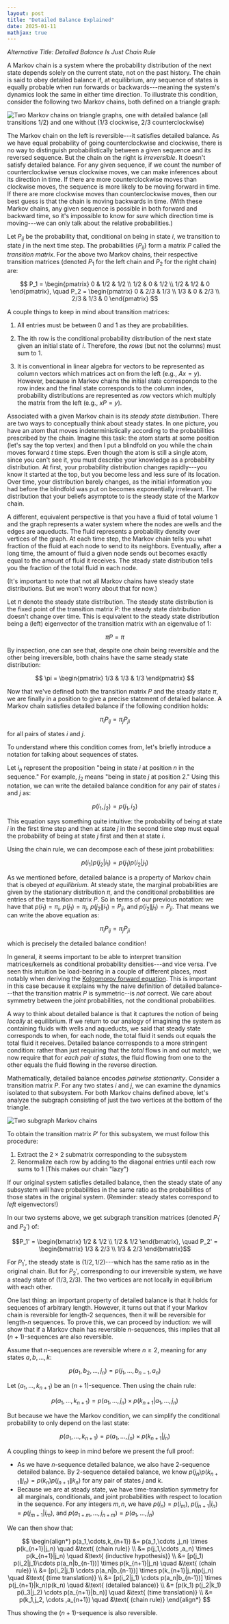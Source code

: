 ```yaml
---
layout: post
title: "Detailed Balance Explained"
date: 2025-01-11
mathjax: true
---
```

*Alternative Title: Detailed Balance Is Just Chain Rule*

A Markov chain is a system where the probability distribution of the next state depends solely on the current state,
not on the past history. The chain is said to obey detailed balance if, at equilibrium, 
any sequence of states is equally probable when run forwards or backwards---meaning the system's 
dynamics look the same in either time direction. To illustrate this condition, 
consider the following two Markov chains, both defined on a triangle graph:

![Two Markov chains on triangle graphs, one with detailed balance (all transitions 1/2) and one without (1/3 clockwise, 2/3 counterclockwise)](/assets/detailed-balance-chain-rule/two-markov-chains.png)

The Markov chain on the left is reversible---it satisfies detailed balance. As we have equal probability of going counterclockwise and clockwise, there is no way to distinguish probabilistically between a given sequence and its reversed sequence. But the chain on the right is *irreversible*. It doesn't satisfy detailed balance. For any given sequence, if we count the number of counterclockwise versus clockwise moves, we can make inferences about its direction in time. If there are more counterclockwise moves than clockwise moves, the sequence is more likely to be moving forward in time. If there are more clockwise moves than counterclockwise moves, then our best guess is that the chain is moving backwards in time. (With these Markov chains, any given sequence is possible in both forward and backward time, so it's impossible to know for *sure* which direction time is moving---we can only talk about the relative probabilities.)

Let $P_{ij}$ be the probability that, conditional on being in state $i$, we transition to state $j$ in the next time step. The probabilities $\{P_{ij}\}$ form a matrix $P$ called the *transition matrix*. For the above two Markov chains, their respective transition matrices (denoted $P_1$ for the left chain and $P_2$ for the right chain) are:

$$ P_1 = \begin{pmatrix} 
0 & 1/2 & 1/2 \\
1/2 & 0 & 1/2 \\
1/2 & 1/2 & 0
\end{pmatrix}, \quad
P_2 = \begin{pmatrix}
0 & 2/3 & 1/3 \\
1/3 & 0 & 2/3 \\
2/3 & 1/3 & 0
\end{pmatrix} $$

A couple things to keep in mind about transition matrices:

1. All entries must be between 0 and 1 as they are probabilities.

2. The ith row is the conditional probability distribution of the next state given an initial state of $i$. Therefore, the *rows* (but not the columns) must sum to 1.

3. It is conventional in linear algebra for vectors to be represented as column vectors which matrices act on from the left (e.g., $Ax = y$). However, because in Markov chains the initial state corresponds to the row index and the final state corresponds to the column index, probability distributions are represented as *row* vectors which multiply the matrix from the left (e.g., $xP = y$).

 Associated with a given Markov chain is its *steady state distribution*. There are two ways to conceptually think about steady states. In one picture, you have an atom that moves indeterministically according to the probabilities prescribed by the chain. Imagine this task: the atom starts at some position (let's say the top vertex) and then I put a blindfold on you while the chain moves forward $t$ time steps. Even though the atom is still a single atom, since you can't see it, you must describe your knowledge as a probability distribution. At first, your probability distribution changes rapidly---you know it started at the top, but you become less and less sure of its location. Over time, your distribution barely changes, as the initial information you had before the blindfold was put on becomes exponentially irrelevant. The distribution that your beliefs asymptote to is the steady state of the Markov chain.

A different, equivalent perspective is that you have a fluid of total volume 1 and the graph represents a water system where the nodes are wells and the edges are aqueducts. The fluid represents a probability density over vertices of the graph. At each time step, the Markov chain tells you what fraction of the fluid at each node to send to its neighbors. Eventually, after a long time, the amount of fluid a given node sends out becomes exactly equal to the amount of fluid it receives. The steady state distribution tells you the fraction of the total fluid in each node.

(It's important to note that not all Markov chains have steady state distributions. But we won't worry about that for now.)

Let $\pi$ denote the steady state distribution. The steady state distribution is the fixed point of the transition matrix $P$: the steady state distribution doesn't change over time. This is equivalent to the steady state distribution being a (left) eigenvector of the transition matrix with an eigenvalue of 1:

$$\pi P = \pi$$

By inspection, one can see that, despite one chain being reversible and the other being irreversible, both chains have the same steady state distribution:

$$ \pi = \begin{pmatrix} 1/3 & 1/3 & 1/3 \end{pmatrix} $$

Now that we've defined both the transition matrix $P$ and the steady state $\pi$, we are finally in a position to give a precise statement of detailed balance. A Markov chain satisfies detailed balance if the following condition holds:

$$\pi_i P_{ij} = \pi_j P_{ji}$$

for all pairs of states $i$ and $j$.

To understand where this condition comes from, let's briefly introduce a notation for talking about sequences of states.

Let $i_n$ represent the proposition "being in state $i$ at position $n$ in the sequence." For example, $j_2$ means "being in state $j$ at position 2." Using this notation, we can write the detailed balance condition for any pair of states $i$ and $j$ as:

$$p(i_1, j_2) = p(j_1, i_2)$$

This equation says something quite intuitive: the probability of being at state $i$ in the first time step and then at state $j$ in the second time step must equal the probability of being at state $j$ first and then at state $i$. 

Using the chain rule, we can decompose each of these joint probabilities:

$$p(i_1)p(j_2|i_1) = p(j_1)p(i_2|j_1)$$

As we mentioned before, detailed balance is a property of Markov chain that is obeyed *at equilibrium*.  At steady state, the marginal probabilities are given by the stationary distribution $\pi$, and the conditional probabilities are entries of the transition matrix $P$. So in terms of our previous notation: we have that $p(i_1) = \pi_i$, $p(j_1) = \pi_j$, $p(j_2\|i_1) = P_{ij}$, and $p(i_2\|j_1) = P_{ji}$. That means we can write the above equation as:

$$\pi_i P_{ij} = \pi_j P_{ji}$$

which is precisely the detailed balance condition!

In general, it seems important to be able to interpret transition matrices/kernels as conditional probability
densities---and vice versa. I've seen this intuition be load-bearing in a couple of different places, most notably
when deriving the [Kolgomorov forward equation](https://en.wikipedia.org/wiki/Kolmogorov_equations#Continuous-time_Markov_chains). This is important in this case because it explains why
the naive definition of detailed balance---that the transition matrix $P$ is symmetric--is *not* correct.
We care about symmetry between the *joint* probabilities, not the conditional probabilities.


A way to think about detailed balance is that it captures the notion of being *locally* at equilibrium. If we return to our analogy of imagining the system as containing fluids with wells and aqueducts, we said that steady state corresponds to when, for each node, the total fluid it sends out equals the total fluid it receives. Detailed balance corresponds to a more stringent condition: rather than just requiring that the *total* flows in and out match, we now require that for *each pair of states*, the fluid flowing from one to the other equals the fluid flowing in the reverse direction.

Mathematically, detailed balance encodes *pairwise stationarity*. Consider a transition matrix $P$. For any two states $i$ and $j$, we can examine the dynamics isolated to that subsystem. For both Markov chains defined above, let's analyze the subgraph consisting of just the two vertices at the bottom of the triangle.

![Two subgraph Markov chains](/assets/detailed-balance-chain-rule/subgraph-markov-chains.png)

To obtain the transition matrix $P'$ for this subsystem, we must follow this procedure:

1. Extract the $2 \times 2$ submatrix corresponding to the subsystem
2. Renormalize each row by adding to the diagonal entries until each row sums to 1 (This makes our chain "lazy")

If our original system satisfies detailed balance, then the steady state of any subsystem will have probabilities in the same ratio as the probabilities of those states in the original system. (Reminder: steady states correspond to *left* eigenvectors!)

In our two systems above, we get subgraph transition matrices (denoted $P_1'$ and $P_2'$) of:

$$P_1' = \begin{bmatrix} 1/2 & 1/2 \\ 1/2 & 1/2 \end{bmatrix}, \quad P_2' = \begin{bmatrix} 1/3 & 2/3 \\ 1/3 & 2/3 \end{bmatrix}$$

For $P_1'$, the steady state is $(1/2, 1/2)$---which has the same ratio as in the original chain. But for $P_2'$, corresponding to our irreversible system, we have a steady state of $(1/3, 2/3)$. The two vertices are not locally
in equilibrium with each other.

One last thing: an important property of detailed balance is that it holds for sequences of arbitrary length. However, it turns out that if your Markov chain is reversible for length-2 sequences, then it will be reversible for length-$n$ sequences. To prove this, we can proceed by induction: we will show that if a Markov chain has reversible $n$-sequences, this implies that all $(n+1)$-sequences are also reversible.

Assume that $n$-sequences are reversible where $n \ge 2$, meaning for any states $a, b, ..., k$:

$$p(a_1, b_2, ..., j_n) = p(j_1, ..., b_{n-1}, a_n)$$

Let $(a_1,...,k_{n+1})$ be an $(n+1)$-sequence. Then using the chain rule:

$$p(a_1,...,k_{n+1}) = p(a_1,...,j_n) \times p(k_{n+1}|a_1,...,j_n)$$

But because we have the Markov condition, we can simplify the conditional probability to only depend on the last state:

$$p(a_1,...,k_{n+1}) = p(a_1,... ,j_n) \times p(k_{n+1}|j_n)$$


A coupling things to keep in mind before we present the full proof:

* As we have $n$-sequence detailed balance, we also have 2-sequence detailed balance. By 2-sequence detailed balance, we know $p(j_n)p(k_{n+1}\|j_n) = p(k_{n})p(j_{n+1}\|k_n)$ for any pair of states $j$ and $k$. 
* Because we are at steady state, we have time-translation symmetry for all marginals, conditionals, and joint
probabilities with respect to location in the sequence. For any integers $m,n$, we have $p(i_n) = p(i_m)$, 
$p(j_{n+1}|i_n) = p(j_{m+1}|i_m)$, and $p(a_{1 + m},..., j_{n+m}) = p(a_1,..., j_{n})$

We can then show that:

$$
\begin{align*}
p(a_1,\cdots,k_{n+1}) &= p(a_1,\cdots ,j_n) \times p(k_{n+1}|j_n) \quad &\text{ (chain rule)} \\
&= p(j_1,\cdots ,a_n) \times p(k_{n+1}|j_n) \quad &\text{ (inductive hypothesis)} \\
&= [p(j_1) p(i_2|j_1)\cdots p(a_n|b_{n-1})] \times p(k_{n+1}|j_n) \quad &\text{ (chain rule)} \\
&= [p(i_2|j_1) \cdots p(a_n|b_{n-1})] \times p(k_{n+1}|j_n)p(j_n) \quad &\text{ (time translation)} \\
&= [p(i_2|j_1) \cdots p(a_n|b_{n-1})] \times p(j_{n+1}|k_n)p(k_n) \quad &\text{ (detailed balance)} \\
&= [p(k_1) p(j_2|k_1) p(i_3|j_2) \cdots p(a_{n+1}|b_n)] \quad &\text{ (time translation)} \\
&= p(k_1,j_2, \cdots ,a_{n+1}) \quad &\text{ (chain rule)}
\end{align*}
$$

Thus showing the $(n+1)$-sequence is also reversible.



